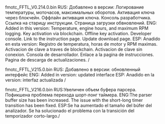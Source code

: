 

fmotc_FFTL_V0.214.0.bin
RUS: Добавлено в версии:
Логирование температуры, моточасов, максимальных 
оборотов.
Активация ключа через блокчейн.
Оффлайн активация ключа.
Консоль разработчика.
Ссылка на 
старицу инструкции.
Страница загрузки обвновлений.
ENG: Added in this version:
Temperature, engine 
hours, and maximum RPM logging.
Key activation via blockchain.
Offline key activation.
Developer console.
Link to the instruction page.
Update download page.
ESP: Anadido en esta version:
Registro de temperatura, horas de motor y RPM maximas.
Activacion de clave a traves de blockchain.
Activacion de clave sin conexion.
Consola de desarrollador.
Enlace a la pagina de instrucciones.
Pagina de descarga de actualizaciones. /

fmotc_FFTL_V215.0.bin
RUS: Добавлено в версии:
обновленный интерфейс
ENG: Added in version:
updated interface
ESP: Anadido en la version:
interfaz actualizada /

fmotc_FFTL_V216.0.bin
RUS:Увеличен объем буфера парсера. Пофикшена проблема перехода шорт-лонг таймера.
ENG:The parser buffer size has been increased. The issue with the short-long timer transition has been fixed.
ESP:Se ha aumentado el tamaño del búfer del analizador. Se ha solucionado el problema con la transición del temporizador corto-largo./



